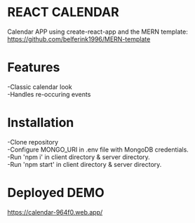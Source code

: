 # REACT CALENDAR

Calendar APP using create-react-app and the MERN template: https://github.com/belferink1996/MERN-template

# Features

-Classic calendar look
<br/>
-Handles re-occuring events

# Installation

-Clone repository
<br/>
-Configure MONGO_URI in .env file with MongoDB credentials.
<br/>
-Run 'npm i' in client directory & server directory.
<br/>
-Run 'npm start' in client directory & server directory.

# Deployed DEMO

https://calendar-964f0.web.app/
